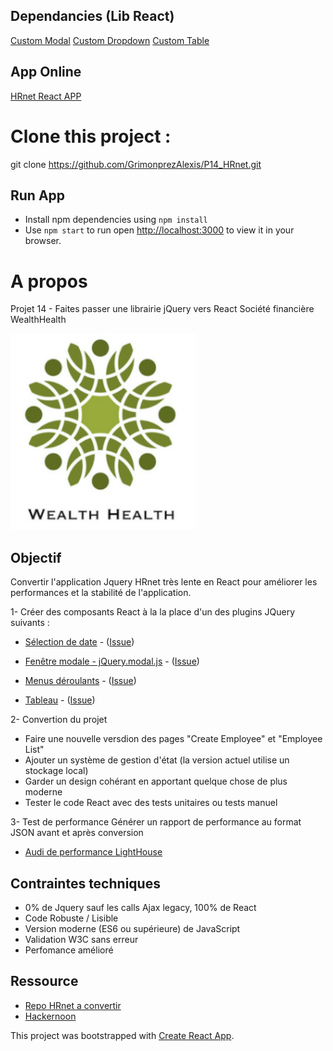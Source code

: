 ## Dependancies (Lib React)
[Custom Modal](https://www.npmjs.com/package/agr-custom-modal)
[Custom Dropdown](https://www.npmjs.com/package/agr-custom-dropdown)
[Custom Table](https://www.npmjs.com/package/agr-custom-table)

## App Online
[HRnet React APP](https://p14-h-rnet-gules.vercel.app/)

# Clone this project :
git clone https://github.com/GrimonprezAlexis/P14_HRnet.git

## Run App 
- Install npm dependencies using `npm install`
- Use `npm start` to run open [http://localhost:3000](http://localhost:3000) to view it in your browser.

# A propos
Projet 14 - Faites passer une librairie jQuery vers React
Société financière WealthHealth

<img src="./logo_wealth-health.png"/>

## Objectif
Convertir l'application Jquery HRnet très lente en React pour améliorer les performances et la stabilité de l'application.

1- Créer des composants React à la la place d'un des plugins JQuery suivants :
- [Sélection de date](https://github.com/xdan/datetimepicker) - ([Issue](https://github.com/OpenClassrooms-Student-Center/P12_Front-end/issues/1))

- [Fenêtre modale - jQuery.modal.js](https://github.com/kylefox/jquery-modal) - ([Issue](https://github.com/OpenClassrooms-Student-Center/P12_Front-end/issues/3))

- [Menus déroulants](https://github.com/jquery/jquery-ui/blob/master/ui/widgets/selectmenu.js) - ([Issue](https://github.com/OpenClassrooms-Student-Center/P12_Front-end/issues/4))

- [Tableau](https://github.com/DataTables/DataTables) - ([Issue](https://github.com/OpenClassrooms-Student-Center/P12_Front-end/issues/2))

2- Convertion du projet
- Faire une nouvelle versdion des pages "Create Employee" et "Employee List"
- Ajouter un système de gestion d'état (la version actuel utilise un stockage local)
- Garder un design cohérant en apportant quelque chose de plus moderne
- Tester le code React avec des tests unitaires ou tests manuel

3- Test de performance
Générer un rapport de performance au format JSON avant et après conversion
- [Audi de performance LightHouse](https://developers.google.com/web/tools/lighthouse/)

## Contraintes techniques
- 0% de Jquery sauf les calls Ajax legacy, 100% de React
- Code Robuste / Lisible
- Version moderne (ES6 ou supérieure) de JavaScript
- Validation W3C sans erreur
- Perfomance amélioré

## Ressource
- [Repo HRnet a convertir](https://github.com/OpenClassrooms-Student-Center/P12_Front-end)
- [Hackernoon](https://hackernoon.com/creating-a-library-of-react-components-using-create-react-app-without-ejecting-d182df690c6b)

This project was bootstrapped with [Create React App](https://github.com/facebook/create-react-app).


